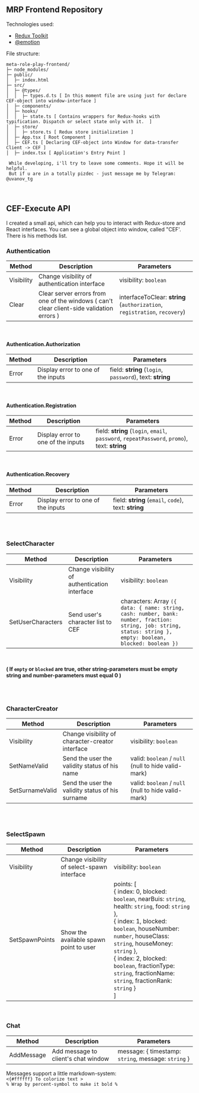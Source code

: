 ## MRP Frontend Repository

Technologies used: 
- [Redux Toolkit](https://redux-toolkit.js.org/usage/usage-guide)
- [@emotion](https://emotion.sh/docs/styled)

File structure: 
```
meta-role-play-frontend/
├─ node_modules/
├─ public/
│  ├─ index.html
├─ src/
│  ├─ @types/
│  │  ├─ types.d.ts [ In this moment file are using just for declare CEF-object into window-interface ]
│  ├─ components/
│  ├─ hooks/
│  │  ├─ state.ts [ Contains wrappers for Redux-hooks with typification. Dispatch or select state only with it.  ]
│  ├─ store/
│  │  ├─ store.ts [ Redux store initialization ] 
│  ├─ App.tsx [ Root Component ] 
│  ├─ CEF.ts [ Declaring CEF-object into Window for data-transfer Client -> CEF ] 
│  ├─ index.tsx [ Application's Entry Point ]
```

```
 While developing, i'll try to leave some comments. Hope it will be helpful.
 But if u are in a totally pizdec - just message me by Telegram: @uvanov_tg
```

<br>

## CEF-Execute API 
I created a small api, which can help you to interact with Redux-store and React interfaces. 
You can see a global object into window, called "CEF'. There is his methods list. 

### Authentication

| Method | Description | Parameters |   
| --- | --- | --- |   
| Visibility | Change visibility of authentication interface | visibility: `boolean` |
| Clear | Clear server errors from one of the windows ( can't clear client-side validation errors ) | interfaceToClear: **string** (`authorization`, `registration`, `recovery`)|

<br>

#### Authentication.Authorization

| Method | Description | Parameters |   
|---|---|---|
| Error | Display error to one of the inputs | field: **string** (`login`, `password`), text: **string**| 

<br>

#### Authentication.Registration

| Method | Description | Parameters |   
|---|---|---|
| Error | Display error to one of the inputs | field: **string** (`login`, `email`, `password`, `repeatPassword`, `promo`), text: **string**| 

<br>

#### Authentication.Recovery

| Method | Description | Parameters |   
|---|---|---|
| Error | Display error to one of the inputs | field: **string** (`email`, `code`), text: **string**| 

<br><br>

### SelectCharacter

| Method | Description | Parameters |   
| --- | --- | --- |   
| Visibility | Change visibility of authentication interface | visibility: `boolean` |
| SetUserCharacters | Send user's character list to CEF | characters: Array `({ data: { name: string, cash: number, bank: number, fraction: string, job: string, status: string }, empty: boolean, blocked: boolean })` |
<br>

**( If `empty` or `blocked` are true, other string-parameters must be empty string and number-parameters must equal 0  )**

<br><br>

### CharacterCreator

| Method | Description | Parameters |   
| --- | --- | --- |   
| Visibility | Change visibility of character-creator interface | visibility: `boolean` |
| SetNameValid | Send the user the validity status of his name  | valid: `boolean` / `null` (null to hide valid-mark) |
| SetSurnameValid | Send the user the validity status of his surname | valid: `boolean` / `null` (null to hide valid-mark) |
<br>

<br>

### SelectSpawn

| Method | Description | Parameters |   
| --- | --- | --- |   
| Visibility | Change visibility of select-spawn interface | visibility: `boolean` |
| SetSpawnPoints | Show the available spawn point to user  | points: [ <br>{ index: 0, blocked: `boolean`, nearBuis: `string`, health: `string`, food: `string` }, <br>{ index: 1, blocked: `boolean`, houseNumber: `number`, houseClass: `string`, houseMoney: `string` }, <br>{ index: 2, blocked: `boolean`, fractionType: `string`, fractionName: `string`, fractionRank: `string` } <br>] |
<br>



### Chat

| Method | Description | Parameters |   
| --- | --- | --- |   
| AddMessage | Add message to client's chat window | message: { timestamp: `string`, message: `string` } |

Messages support a little markdown-system: <br>
`<{#ffffff} To colorize text >` <br>
`% Wrap by percent-symbol to make it bold % `
<br>